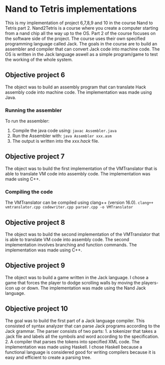 #  Nand to Tetris implementations

This is my implementation of project 6,7,8,9 and 10 in the course Nand to Tetris part 2.
Nand2Tetris is a course where you create a computer starting from a nand chip all the way up to the OS. 
Part 2 of the course focuses on the software side of the project. The course uses their own specified programming language called Jack.
The goals in the course are to build an assembler and compiler that can convert Jack code into machine code. The OS is written in the Jack language aswell as a simple program/game to test the working of the whole system. 

## Objective project 6
The object was to build an assembly program that can translate Hack assembly code into machine code.
The implementation was made using Java.

### Running the assembler
To run the assembler:
1. Compile the java code using: `javac Assembler.java`
2. Run the Assembler with: `java Assembler xxx.asm`
3. The output is written into the _xxx.hack_ file.

## Objective project 7
The object was to build the first implementation of the VMTranslator that is able to translate VM code into assembly code.
The implementation was made using C++.

### Compiling the code
The VMTranslator can be compiled using clang++ (version 16.0). 
`clang++ vmtranslator.cpp codewriter.cpp parser.cpp -o VMTranslator`

## Objective project 8
The object was to build the second implementation of the VMTranslator that is able to translate VM code into assembly code.
The second implementation involves branching and function commands.
The implementation was made using C++.

## Objective project 9
The object was to build a game written in the Jack language.
I chose a game that forces the player to dodge scrolling walls by moving the players-icon up or down.
The implementation was made using the Nand Jack language.

## Objective project 10
The goal was to build the first part of a Jack language compiler.
This consisted of syntax analyzer that can parse Jack programs according to the Jack grammar.
The parser consists of two parts: 1. a tokenizer that takes a .jack file and labels all the symbols and word according to the specification. 2. A compiler that parses the tokens into specified XML code.
The implementation was made using Haskell.
I chose Haskell because a functional language is considered good for writing compilers because it is easy and efficient to create a parsing tree.
